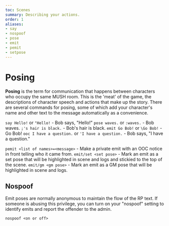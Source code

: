 ```yaml
---
toc: Scenes
summary: Describing your actions.
order: 1
aliases:
- say
- nospoof
- pose
- emit
- pemit
- setpose
---
```

# Posing

**Posing** is the term for communication that happens between characters who occupy the same MUSH room.  This is the 'meat' of the game, the descriptions of character speech and actions that make up the story. There are several commands for posing, some of which add your character's name and other text to the message automatically as a convenience.

`say Hello!` or `"Hello!` - Bob says, "Hello!"
`pose waves.` or `:waves.` - Bob waves.
`;'s hair is black.` - Bob's hair is black.
`emit Go Bob!` or `\Go Bob!` - Go Bob!
`ooc I have a question.` or `'I have a question.` - <OOC> Bob says, "I have a question."

`pemit <list of names>=<message>` - Make a private emit with an OOC notice in front telling who it came from.
`emit/set <set pose>` - Mark an emit as a set pose that will be highlighted in scene and logs and stickied to the top of the scene.
`emit/gm <gm pose>` - Mark an emit as a GM pose that will be highlighted in scene and logs.

## Nospoof

Emit poses are normally anonymous to maintain the flow of the RP text.  If someone is abusing this privilege, you can turn on your "nospoof" setting to identify emits and report the offender to the admin.

`nospoof <on or off>`
